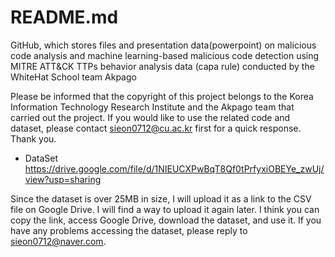# README.md
GitHub, which stores files and presentation data(powerpoint) on malicious code analysis and machine learning-based malicious code detection using MITRE ATT&CK TTPs behavior analysis data (capa rule) conducted by the WhiteHat School team Akpago

Please be informed that the copyright of this project belongs to the Korea Information Technology Research Institute and the Akpago team that carried out the project. If you would like to use the related code and dataset, please contact sieon0712@cu.ac.kr first for a quick response. Thank you.

+ DataSet
https://drive.google.com/file/d/1NIEUCXPwBqT8Qf0tPrfyxiOBEYe_zwUj/view?usp=sharing

Since the dataset is over 25MB in size, I will upload it as a link to the CSV file on Google Drive. I will find a way to upload it again later.
I think you can copy the link, access Google Drive, download the dataset, and use it. If you have any problems accessing the dataset, please reply to sieon0712@naver.com.
